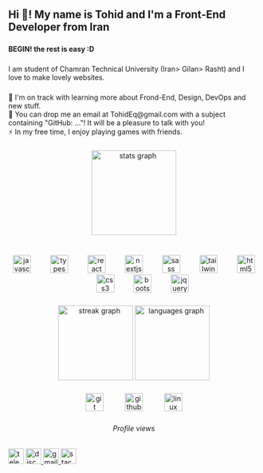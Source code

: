 <h2 align="left">Hi 👋! My name is Tohid and I'm a Front-End Developer from Iran</h2>

###

<h4 align="left">BEGIN! the rest is easy :D</h4>

###

<p align="left">I am student of Chamran Technical University (Iran> Gilan> Rasht) and I love to make lovely websites.</p>

###

<p align="left">🌱 I'm on track with learning more about Frond-End, Design, DevOps and new stuff.<br>💬 You can drop me an email at TohidEq@gmail.com with a subject containing "GitHub: ..."! It will be a pleasure to talk with you!<br>⚡ In my free time, I enjoy playing games with friends.</p>

###

<div align="center">
  <img src="https://github-readme-stats.vercel.app/api?username=TohidEq&hide_title=true&hide_rank=false&show_icons=true&include_all_commits=true&count_private=true&disable_animations=false&theme=github_dark&locale=en&hide_border=true&order=1" height="170" alt="stats graph"  />
</div>

###

<br clear="both">

<div align="center">
  <img src="https://cdn.simpleicons.org/javascript/F7DF1E" height="36" alt="javascript logo"  />
  <img width="31" />
  <img src="https://cdn.simpleicons.org/typescript/3178C6" height="36" alt="typescript logo"  />
  <img width="31" />
  <img src="https://cdn.simpleicons.org/react/61DAFB" height="36" alt="react logo"  />
  <img width="31" />
  <img src="https://cdn.simpleicons.org/nextdotjs/000000" height="36" alt="nextjs logo"  />
  <img width="31" />
  <img src="https://cdn.simpleicons.org/sass/CC6699" height="36" alt="sass logo"  />
  <img width="31" />
  <img src="https://cdn.simpleicons.org/tailwindcss/06B6D4" height="36" alt="tailwindcss logo"  />
  <img width="31" />
  <img src="https://cdn.simpleicons.org/html5/E34F26" height="36" alt="html5 logo"  />
  <img width="31" />
  <img src="https://cdn.simpleicons.org/css3/1572B6" height="36" alt="css3 logo"  />
  <img width="31" />
  <img src="https://cdn.simpleicons.org/bootstrap/7952B3" height="36" alt="bootstrap logo"  />
  <img width="31" />
  <img src="https://cdn.jsdelivr.net/gh/devicons/devicon/icons/jquery/jquery-original.svg" height="36" alt="jquery logo"  />
</div>

###

<div align="center">
  <img src="https://streak-stats.demolab.com?user=TohidEq&locale=en&mode=daily&theme=github_dark&hide_border=true&border_radius=5" height="150" alt="streak graph"  />
  <img src="https://github-readme-stats.vercel.app/api/top-langs?username=TohidEq&locale=en&hide_title=true&layout=compact&card_width=320&langs_count=4&theme=github_dark&hide_border=true" height="150" alt="languages graph"  />
</div>

###

<div align="center">
  <img src="https://cdn.simpleicons.org/git/F05032" height="36" alt="git logo"  />
  <img width="35" />
  <img src="https://cdn.simpleicons.org/github/181717" height="36" alt="github logo"  />
  <img width="35" />
  <img src="https://cdn.simpleicons.org/linux/FCC624" height="36" alt="linux logo"  />
</div>

###

<h6 align="center">Profile views</h6>

###

<!--
<div align="center">
  <img src="https://profile-counter.glitch.me/TohidEq/count.svg?"  />
</div>

### -->

<!-- <img src="https://raw.githubusercontent.com/TohidEq/TohidEq/output/snake.svg" alt="Snake animation" />

### -->

<div align="left">
  <img src="https://img.shields.io/static/v1?message=@Tohid_Eq&logo=telegram&label=&color=2CA5E0&logoColor=white&labelColor=&style=for-the-badge" height="31" alt="telegram logo"  />
  <a href="@TohidEq" target="_blank">
    <img src="https://img.shields.io/static/v1?message=@TohidEq&logo=discord&label=&color=7289DA&logoColor=white&labelColor=&style=for-the-badge" height="31" alt="discord logo"  />
  </a>
  <a href="mailto:TohidEq@gmail.com" target="_blank">
    <img src="https://img.shields.io/static/v1?message=Gmail&logo=gmail&label=&color=D14836&logoColor=white&labelColor=&style=for-the-badge" height="31" alt="gmail logo"  />
  </a>
  <a href="https://stackoverflow.com/users/18447603/tohideq" target="_blank">
    <img src="https://img.shields.io/static/v1?message=Stackoverflow&logo=stackoverflow&label=&color=FE7A16&logoColor=white&labelColor=&style=for-the-badge" height="31" alt="stackoverflow logo"  />
  </a>
</div>

###
